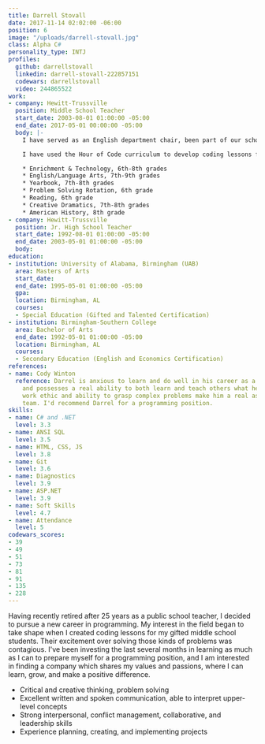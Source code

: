 ```yaml
---
title: Darrell Stovall
date: 2017-11-14 02:02:00 -06:00
position: 6
image: "/uploads/darrell-stovall.jpg"
class: Alpha C#
personality_type: INTJ
profiles:
  github: darrellstovall
  linkedin: darrell-stovall-222857151
  codewars: darrellstovall
  video: 244865522
work:
- company: Hewitt-Trussville
  position: Middle School Teacher
  start_date: 2003-08-01 01:00:00 -05:00
  end_date: 2017-05-01 00:00:00 -05:00
  body: |-
    I have served as an English department chair, been part of our school leadership/professional development team and a system-wide gifted placement team. During the last three years, I have sponsored the following clubs: Cartooning, Comicon, Graphic Novels, HTMS Has Talent, and Glee Club. I coached Scholars Bowl for 20 years, Science Olympiad for 2 years, National Junior Honor Society for 3 years, and our high school's soccer team for 2 years.

    I have used the Hour of Code curriculum to develop coding lessons for my gifted students each year for the past 4 years. I have primarily been my school's gifted specialist, teaching various courses and leading a number of activities:

    * Enrichment & Technology, 6th-8th grades
    * English/Language Arts, 7th-9th grades
    * Yearbook, 7th-8th grades
    * Problem Solving Rotation, 6th grade
    * Reading, 6th grade
    * Creative Dramatics, 7th-8th grades
    * American History, 8th grade
- company: Hewitt-Trussville
  position: Jr. High School Teacher
  start_date: 1992-08-01 01:00:00 -05:00
  end_date: 2003-05-01 01:00:00 -05:00
  body: 
education:
- institution: University of Alabama, Birmingham (UAB)
  area: Masters of Arts
  start_date: 
  end_date: 1995-05-01 01:00:00 -05:00
  gpa: 
  location: Birmingham, AL
  courses:
  - Special Education (Gifted and Talented Certification)
- institution: Birmingham-Southern College
  area: Bachelor of Arts
  end_date: 1992-05-01 01:00:00 -05:00
  location: Birmingham, AL
  courses:
  - Secondary Education (English and Economics Certification)
references:
- name: Cody Winton
  reference: Darrel is anxious to learn and do well in his career as a programmer
    and possesses a real ability to both learn and teach others what he knows. His
    work ethic and ability to grasp complex problems make him a real asset to any
    team. I'd recommend Darrel for a programming position.
skills:
- name: C# and .NET
  level: 3.3
- name: ANSI SQL
  level: 3.5
- name: HTML, CSS, JS
  level: 3.8
- name: Git
  level: 3.6
- name: Diagnostics
  level: 3.9
- name: ASP.NET
  level: 3.9
- name: Soft Skills
  level: 4.7
- name: Attendance
  level: 5
codewars_scores:
- 39
- 49
- 51
- 73
- 81
- 91
- 135
- 228
---
```


Having recently retired after 25 years as a public school teacher, I decided to pursue a new career in programming. My interest in the field began to take shape when I created coding lessons for my gifted middle school students. Their excitement over solving those kinds of problems was contagious. I've been investing the last several months in learning as much as I can to prepare myself for a programming position, and I am interested in finding a company which shares my values and passions, where I can learn, grow, and make a positive difference.

* ​​Critical and creative thinking, problem solving
* Excellent written and spoken communication, able to interpret upper-level concepts
* Strong interpersonal, conflict management, collaborative, and leadership skills
* Experience planning, creating, and implementing projects